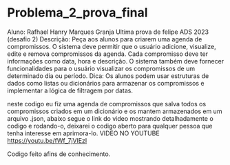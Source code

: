 # Problema_2_prova_final
Aluno: Rafhael Hanry Marques Granja
Ultima prova de felipe ADS 2023 (desafio 2)
Descrição: Peça aos alunos para criarem uma agenda de compromissos. O sistema deve permitir que o usuário adicione, visualize, edite e remova compromissos da agenda. Cada compromisso deve ter informações como data, hora e descrição. O sistema também deve fornecer funcionalidades para o usuário visualizar os compromissos de um determinado dia ou período. Dica: Os alunos podem usar estruturas de dados como listas ou dicionários para armazenar os compromissos e implementar a lógica de filtragem por datas.

neste codigo eu fiz uma agenda de compromissos que salva todos os compromissos criados em um dicionário e os mantem armazenados em um arquivo .json, abaixo segue o link do video mostrando detalhadamente o codigo e rodando-o, deixarei o codigo aberto para qualquer pessoa que tenha interesse em aprimora-lo.
VIDEO NO YOUTUBE
https://youtu.be/fWf_7jVlEzI





Codigo feito afins de conhecimento.
